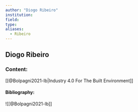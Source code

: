 ```yaml
---
author: "Diogo Ribeiro"
institution:
field:
type:
aliases:
  - Ribeiro
---
```


## Diogo Ribeiro

### Content:
[[@Bolpagni2021-lb|Industry 4.0 For The Built Environment]]

#### Bibliography:

![[@Bolpagni2021-lb]]